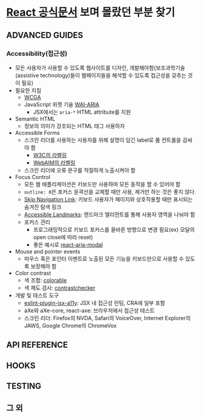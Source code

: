 # [React 공식문서](https://ko.reactjs.org/docs/getting-started.html) 보며 몰랐던 부분 찾기

## ADVANCED GUIDES

### Accessibility(접근성)

- 모든 사용자가 사용할 수 있도록 웹사이트를 디자인, 개발해야함(보조과학기술(assistive technology)들이 웹페이지들을 해석할 수 있도록 접근성을 갖추는 것이 필요)
- 필요한 지침
  - [WCGA](https://www.w3.org/WAI/standards-guidelines/wcag/)
  - JavaScript 위젯 기술 [WAI-ARIA](https://www.w3.org/WAI/standards-guidelines/aria/)
    - JSX에서는 `aria-*` HTML attribute를 지원
- Semantic HTML
  - 정보의 의미가 강조되는 HTML 태그 사용하자
- Accessible Forms
  - 스크린 리더를 사용하는 사용자를 위해 설명이 담긴 label로 폼 컨트롤을 감싸야 함
    - [W3C의 라벨링](https://www.w3.org/WAI/tutorials/forms/labels/)
    - [WebAIM의 라벨링](https://webaim.org/techniques/forms/controls)
  - 스크린 리더에 오류 문구를 적절하게 노출시켜야 함
- Focus Control
  - 모든 웹 애플리케이션은 키보드만 사용하여 모든 동작을 할 수 있어야 함
  - `outline: 0`은 포커스 윤곽선을 교체할 때만 사용, 제거만 하는 것은 좋지 않다.
  - [Skip Navigation Link](https://webaim.org/techniques/skipnav/): 키보드 사용자가 페이지와 상호작용할 때만 표시되는 숨겨진 탐색 링크
  - [Accessible Landmarks](https://www.scottohara.me/blog/2018/03/03/landmarks.html): 랜드마크 엘리먼트를 통해 사용자 영역을 나눠야 함
  - 포커스 관리
    - 프로그래밍적으로 키보드 포커스를 올바른 방향으로 변경 필요(ex) 모달의 open close에 따라 reset)
    - 좋은 예시로 [react-aria-modal](https://github.com/davidtheclark/react-aria-modal)
- Mouse and pointer events
  - 마우스 혹은 포인터 이벤트로 노출된 모든 기능을 키보드만으로 사용할 수 있도록 보장해야 함
- Color contrast
  - 색 조합: [colorable](https://colorable.jxnblk.com/)
  - 색 채도 검사: [contrastchecker](https://webaim.org/resources/contrastchecker/)
- 개발 및 테스트 도구
  - [eslint-plugin-jsx-a11y](https://github.com/jsx-eslint/eslint-plugin-jsx-a11y): JSX 내 접근성 린팅, CRA에 일부 포함
  - aXe와 aXe-core, react-axe: 브라우저에서 접근성 테스트
  - 스크린 리더: Firefox의 NVDA, Safari의 VoiceOver, Internet Explorer의 JAWS, Google Chrome의 ChromeVox

## API REFERENCE

## HOOKS

## TESTING

## 그 외
